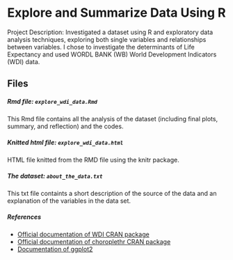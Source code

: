 # Explore and Summarize Data Using R

Project Description: Investigated a dataset using R and exploratory data analysis techniques, exploring both single variables and relationships between variables.
I chose to investigate the determinants of Life Expectancy and used WORDL BANK (WB) World Development Indicators (WDI) data.

## Files

##### Rmd file: ```explore_wdi_data.Rmd```
This Rmd file contains all the analysis of the dataset (including final plots, summary, and reflection) and the codes.

##### Knitted html file: ```explore_wdi_data.html```
HTML file knitted from the RMD file using the knitr package.

##### The dataset: ```about_the_data.txt```
This txt file containts a short description of the source of the data and an explanation of the variables in the data set.

##### References
- [Official documentation of WDI CRAN package](https://cran.r-project.org/web/packages/WDI/WDI.pdf)
- [Official documentation of choroplethr CRAN package](https://cran.r-project.org/web/packages/choroplethr/choroplethr.pdf)
- [Documentation of ggplot2](http://docs.ggplot2.org/current/)

